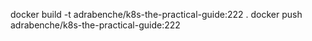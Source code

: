 docker build -t adrabenche/k8s-the-practical-guide:222 .
docker push adrabenche/k8s-the-practical-guide:222
